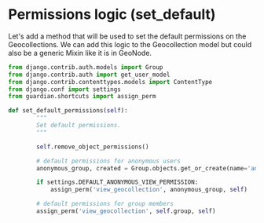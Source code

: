 # Permissions logic (set_default)

Let's add a method that will be used to set the default permissions on the Geocollections.
We can add this logic to the Geocollection model but could also be a generic Mixin like it is in GeoNode.

```python
from django.contrib.auth.models import Group
from django.contrib.auth import get_user_model
from django.contrib.contenttypes.models import ContentType
from django.conf import settings
from guardian.shortcuts import assign_perm
```
```python
def set_default_permissions(self):
        """
        Set default permissions.
        """

        self.remove_object_permissions()

        # default permissions for anonymous users
        anonymous_group, created = Group.objects.get_or_create(name='anonymous')

        if settings.DEFAULT_ANONYMOUS_VIEW_PERMISSION:
            assign_perm('view_geocollection', anonymous_group, self)

        # default permissions for group members
        assign_perm('view_geocollection', self.group, self)
```
